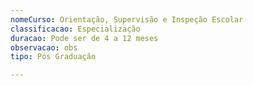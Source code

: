 ```yaml
---
nomeCurso: Orientação, Supervisão e Inspeção Escolar
classificacao: Especialização
duracao: Pode ser de 4 a 12 meses
observacao: obs
tipo: Pós Graduação

---
```


